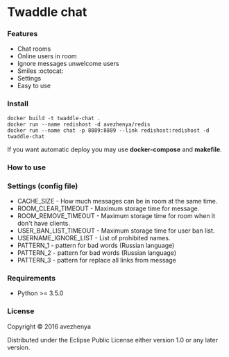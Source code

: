 # Twaddle chat

### Features
* Chat rooms
* Online users in room
* Ignore messages unwelcome users
* Smiles :octocat:
* Settings
* Easy to use

### Install
```
docker build -t twaddle-chat .
docker run --name redishost -d avezhenya/redis
docker run --name chat -p 8889:8889 --link redishost:redishost -d twaddle-chat
```

If you want automatic deploy you may use **docker-compose** and **makefile**.

### How to use


### Settings (config file)
- CACHE_SIZE - How much messages can be in room at the same time.
- ROOM_CLEAR_TIMEOUT - Maximum storage time for message.
- ROOM_REMOVE_TIMEOUT - Maximum storage time for room when it don't have
        clients.
- USER_BAN_LIST_TIMEOUT - Maximum storage time for user ban list.
- USERNAME_IGNORE_LIST - List of prohibited names.
- PATTERN_1 - pattern for bad words (Russian language)
- PATTERN_2 - pattern for bad words (Russian language)
- PATTERN_3 - pattern for replace all links from message

### Requirements
- Python >= 3.5.0

### License
Copyright © 2016 avezhenya

Distributed under the Eclipse Public License either version 1.0 or any later version.